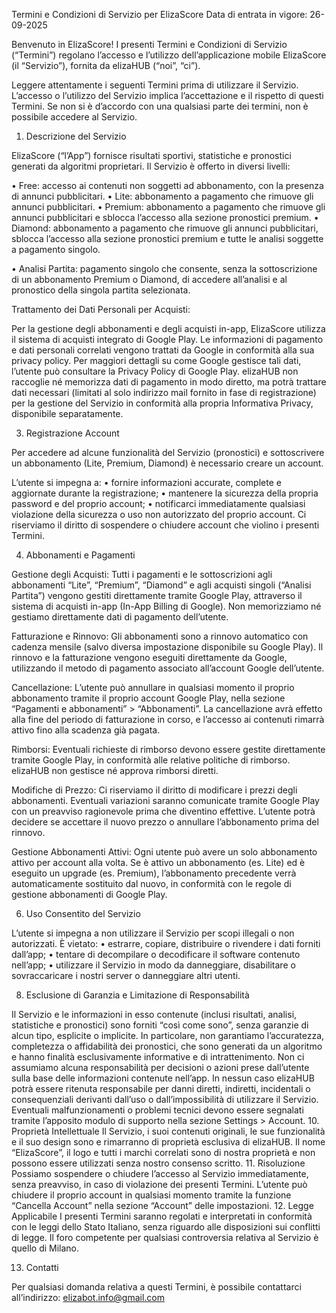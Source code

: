 Termini e Condizioni di Servizio per ElizaScore
Data di entrata in vigore: 26-09-2025

Benvenuto in ElizaScore!
I presenti Termini e Condizioni di Servizio (“Termini”) regolano l’accesso e l’utilizzo dell’applicazione mobile ElizaScore (il “Servizio”), fornita da elizaHUB (“noi”, “ci”).

Leggere attentamente i seguenti Termini prima di utilizzare il Servizio. L’accesso o l’utilizzo del Servizio implica l’accettazione e il rispetto di questi Termini. Se non si è d’accordo con una qualsiasi parte dei termini, non è possibile accedere al Servizio.

1. Descrizione del Servizio
   
ElizaScore (“l’App”) fornisce risultati sportivi, statistiche e pronostici generati da algoritmi proprietari. Il Servizio è offerto in diversi livelli:
	
 •	Free: accesso ai contenuti non soggetti ad abbonamento, con la presenza di annunci pubblicitari.
	•	Lite: abbonamento a pagamento che rimuove gli annunci pubblicitari.
	•	Premium: abbonamento a pagamento che rimuove gli annunci pubblicitari e sblocca l’accesso alla sezione pronostici premium.
	•	Diamond: abbonamento a pagamento che rimuove gli annunci pubblicitari, sblocca l’accesso alla sezione pronostici premium e tutte le analisi soggette a pagamento singolo.
 
•	Analisi Partita: pagamento singolo che consente, senza la sottoscrizione di un abbonamento Premium o Diamond, di accedere all’analisi e al pronostico della singola partita selezionata.

Trattamento dei Dati Personali per Acquisti:

Per la gestione degli abbonamenti e degli acquisti in-app, ElizaScore utilizza il sistema di acquisti integrato di Google Play. Le informazioni di pagamento e dati personali correlati vengono trattati da Google in conformità alla sua privacy policy. Per maggiori dettagli su come Google gestisce tali dati, l’utente può consultare la Privacy Policy di Google Play.
elizaHUB non raccoglie né memorizza dati di pagamento in modo diretto, ma potrà trattare dati necessari (limitati al solo indirizzo mail fornito in fase di registrazione) per la gestione del Servizio in conformità alla propria Informativa Privacy, disponibile separatamente.

3. Registrazione Account

Per accedere ad alcune funzionalità del Servizio (pronostici) e sottoscrivere un abbonamento (Lite, Premium, Diamond) è necessario creare un account.

L’utente si impegna a:
	•	fornire informazioni accurate, complete e aggiornate durante la registrazione;
	•	mantenere la sicurezza della propria password e del proprio account;
	•	notificarci immediatamente qualsiasi violazione della sicurezza o uso non autorizzato del proprio account.
Ci riserviamo il diritto di sospendere o chiudere account che violino i presenti Termini.

4. Abbonamenti e Pagamenti
   
Gestione degli Acquisti:
Tutti i pagamenti e le sottoscrizioni agli abbonamenti “Lite”, “Premium”, “Diamond” e agli acquisti singoli (“Analisi Partita”) vengono gestiti direttamente tramite Google Play, attraverso il sistema di acquisti in-app (In-App Billing di Google). Non memorizziamo né gestiamo direttamente dati di pagamento dell’utente.

Fatturazione e Rinnovo:
Gli abbonamenti sono a rinnovo automatico con cadenza mensile (salvo diversa impostazione disponibile su Google Play). Il rinnovo e la fatturazione vengono eseguiti direttamente da Google, utilizzando il metodo di pagamento associato all’account Google dell’utente.

Cancellazione:
L’utente può annullare in qualsiasi momento il proprio abbonamento tramite il proprio account Google Play, nella sezione “Pagamenti e abbonamenti” > “Abbonamenti”. La cancellazione avrà effetto alla fine del periodo di fatturazione in corso, e l’accesso ai contenuti rimarrà attivo fino alla scadenza già pagata.

Rimborsi:
Eventuali richieste di rimborso devono essere gestite direttamente tramite Google Play, in conformità alle relative politiche di rimborso. elizaHUB non gestisce né approva rimborsi diretti.

Modifiche di Prezzo:
Ci riserviamo il diritto di modificare i prezzi degli abbonamenti. Eventuali variazioni saranno comunicate tramite Google Play con un preavviso ragionevole prima che diventino effettive. L’utente potrà decidere se accettare il nuovo prezzo o annullare l’abbonamento prima del rinnovo.

Gestione Abbonamenti Attivi:
Ogni utente può avere un solo abbonamento attivo per account alla volta. Se è attivo un abbonamento (es. Lite) ed è eseguito un upgrade (es. Premium), l’abbonamento precedente verrà automaticamente sostituito dal nuovo, in conformità con le regole di gestione abbonamenti di Google Play.

6. Uso Consentito del Servizio
   
L’utente si impegna a non utilizzare il Servizio per scopi illegali o non autorizzati.
È vietato:
	•	estrarre, copiare, distribuire o rivendere i dati forniti dall’app;
	•	tentare di decompilare o decodificare il software contenuto nell’app;
	•	utilizzare il Servizio in modo da danneggiare, disabilitare o sovraccaricare i nostri server o danneggiare altri utenti.
 
8. Esclusione di Garanzia e Limitazione di Responsabilità
   
Il Servizio e le informazioni in esso contenute (inclusi risultati, analisi, statistiche e pronostici) sono forniti “così come sono”, senza garanzie di alcun tipo, esplicite o implicite.
In particolare, non garantiamo l’accuratezza, completezza o affidabilità dei pronostici, che sono generati da un algoritmo e hanno finalità esclusivamente informative e di intrattenimento. Non ci assumiamo alcuna responsabilità per decisioni o azioni prese dall’utente sulla base delle informazioni contenute nell’app.
In nessun caso elizaHUB potrà essere ritenuta responsabile per danni diretti, indiretti, incidentali o consequenziali derivanti dall’uso o dall’impossibilità di utilizzare il Servizio.
Eventuali malfunzionamenti o problemi tecnici devono essere segnalati tramite l’apposito modulo di supporto nella sezione Settings > Account.
10. Proprietà Intellettuale
Il Servizio, i suoi contenuti originali, le sue funzionalità e il suo design sono e rimarranno di proprietà esclusiva di elizaHUB.
Il nome “ElizaScore”, il logo e tutti i marchi correlati sono di nostra proprietà e non possono essere utilizzati senza nostro consenso scritto.
11. Risoluzione
Possiamo sospendere o chiudere l’accesso al Servizio immediatamente, senza preavviso, in caso di violazione dei presenti Termini.
L’utente può chiudere il proprio account in qualsiasi momento tramite la funzione “Cancella Account” nella sezione “Account” delle impostazioni.
12. Legge Applicabile
I presenti Termini saranno regolati e interpretati in conformità con le leggi dello Stato Italiano, senza riguardo alle disposizioni sui conflitti di legge.
Il foro competente per qualsiasi controversia relativa al Servizio è quello di Milano.

13. Contatti

Per qualsiasi domanda relativa a questi Termini, è possibile contattarci all’indirizzo: elizabot.info@gmail.com
